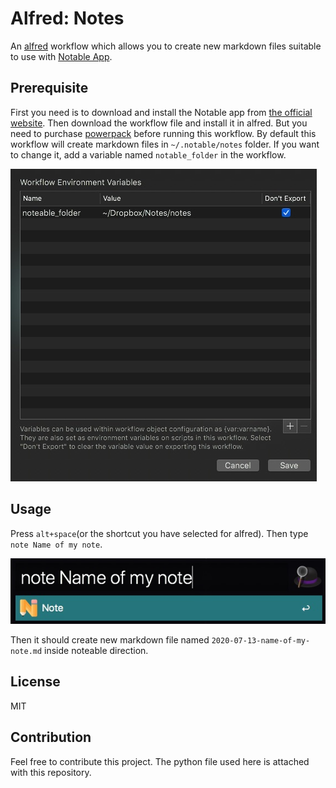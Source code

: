 # Alfred: Notes

An [alfred](https://www.alfredapp.com/) workflow which allows you to create new markdown files suitable to use with [Notable App](https://notable.app).

## Prerequisite

First you need is to download and install the Notable app from [the official website](https://download.notable.app/?target=dmg). Then download the workflow file and install it in alfred. But you need to purchase [powerpack](https://www.alfredapp.com/powerpack/) before running this workflow. By default this workflow will create markdown files in `~/.notable/notes` folder. If you want to change it, add a variable named `notable_folder` in the workflow.

![env](env.jpg)

## Usage

Press `alt+space`(or the shortcut you have selected for alfred). Then type `note Name of my note`.

![run](run.jpg)

Then it should create new markdown file named `2020-07-13-name-of-my-note.md` inside noteable direction.

## License

MIT

## Contribution

Feel free to contribute this project. The python file used here is attached with this repository.
